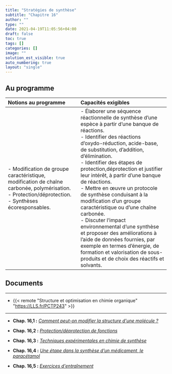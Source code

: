 ```yaml
---
title: "Stratégies de synthèse"
subtitle: "Chapitre 16"
author: ""
type: ""
date: 2021-04-19T11:05:56+04:00
draft: false
toc: true
tags: []
categories: []
image: ""
solution_est_visible: true
auto_numbering: true
layout: "single"
---
```


## Au programme

| Notions au programme | Capacités exigibles |
| :---- | :---- |
| - Modification de groupe caractéristique, modification de chaîne carbonée, polymérisation.<br />- Protection/déprotection.<br />- Synthèses écoresponsables. | - Élaborer une séquence réactionnelle de synthèse d’une espèce à partir d’une banque de réactions.<br />- Identifier des réactions d’oxydo-réduction, acide-base, de substitution, d’addition, d’élimination.<br />- Identifier des étapes de protection,déprotection et justifier leur intérêt, à partir d’une banque de réactions.<br />- Mettre en œuvre un protocole de synthèse conduisant à la modification d’un groupe caractéristique ou d’une chaîne carbonée.<br />- Discuter l’impact environnemental d’une synthèse et proposer des améliorations à l’aide de données fournies, par exemple en termes d’énergie, de formation et valorisation de sous-produits et de choix des réactifs et solvants. |

## Documents

----

- {{< remote "Structure et optimisation en chimie organique" "https://LLS.fr/PCTP243" >}}

----

- **Chap. 16,1 :** [*Comment peut-on modifier la structure d'une molécule ?*](1-modification-molecule-organique)

- **Chap. 16,2 :** [*Protection/déprotection de fonctions*](2-protection-fonctions)

- **Chap. 16,3 :** [*Techniques expérimentales en chimie de synthèse*](3-techniques-experimentales)

- **Chap. 16,4 :** [*Une étape dans la synthèse d’un médicament, le paracétamol*](4-synthese-paracetamol)

- **Chap. 16,5 :** [*Exercices d'entraînement*](5-annale)
